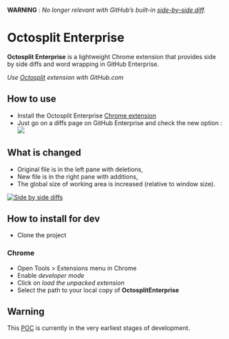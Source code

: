 **WARNING** : *No longer relevant with GitHub’s built-in [side-by-side diff](https://github.com/blog/1884-introducing-split-diffs).*

# Octosplit Enterprise

**Octosplit Enterprise** is a lightweight Chrome extension that provides side by side diffs and word wrapping in GitHub Enterprise.

*Use [Octosplit](https://github.com/KuiKui/Octosplit) extension with GitHub.com*

## How to use

* Install the Octosplit Enterprise [Chrome extension](https://chrome.google.com/webstore/detail/bnfafegmcjkdpkobmpfeojinobmliiog)
* Just go on a diffs page on GitHub Enterprise and check the new option : ![](http://imageshack.us/a/img833/9178/octosplitbutton.png)

## What is changed

* Original file is in the left pane with deletions,
* New file is in the right pane with additions,
* The global size of working area is increased (relative to window size).

[![](http://img18.imageshack.us/img18/5161/4m8.png "Side by side diffs")](http://img18.imageshack.us/img18/5161/4m8.png "Side by side diffs")

## How to install for dev

* Clone the project

### Chrome

* Open Tools > Extensions menu in Chrome
* Enable _developer mode_
* Click on _load the unpacked extension_
* Select the path to your local copy of **OctosplitEnterprise**

## Warning

This [POC](http://en.wikipedia.org/wiki/Proof_of_concept) is currently in the very earliest stages of development.
